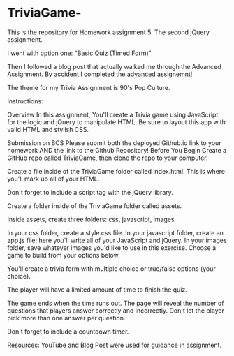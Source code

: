 # TriviaGame-
This is the repository for Homework assignment 5. The second jQuery assignment. 

I went with option one: "Basic Quiz (Timed Form)"

Then I followed a blog post that actually walked me through the Advanced Assignment.
By accident I completed the advanced assignemnt!

The theme for my Trivia Assignment is 90's Pop Culture. 

Instructions:

Overview
In this assignment, You'll create a Trivia game using JavaScript for the logic and jQuery to manipulate HTML. Be sure to layout this app with valid HTML and stylish CSS.

Submission on BCS
Please submit both the deployed Github.io link to your homework AND the link to the Github Repository!
Before You Begin
Create a GitHub repo called TriviaGame, then clone the repo to your computer.

Create a file inside of the TriviaGame folder called index.html. This is where you'll mark up all of your HTML.

Don't forget to include a script tag with the jQuery library.

Create a folder inside of the TriviaGame folder called assets.

Inside assets, create three folders: css, javascript, images

In your css folder, create a style.css file.
In your javascript folder, create an app.js file; here you'll write all of your JavaScript and jQuery.
In your images folder, save whatever images you'd like to use in this exercise.
Choose a game to build from your options below.

You'll create a trivia form with multiple choice or true/false options (your choice).

The player will have a limited amount of time to finish the quiz.

The game ends when the time runs out. The page will reveal the number of questions that players answer correctly and incorrectly.
Don't let the player pick more than one answer per question.

Don't forget to include a countdown timer.

Resources: 
YouTube and Blog Post were used for guidance in assignment. 
